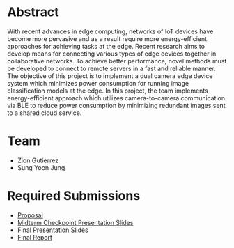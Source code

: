 # Abstract

With recent advances in edge computing, networks of IoT devices have become more pervasive and as a result require more energy-efficient approaches for achieving tasks at the edge. Recent research aims to develop means for connecting various types of edge devices together in collaborative networks. To achieve better performance, novel methods must be developed to connect to remote servers in a fast and reliable manner. The objective of this project is to implement a dual camera edge device system which minimizes power consumption for running image classification models at the edge. In this project, the team implements energy-efficient approach which utilizes camera-to-camera communication via BLE to reduce power consumption by minimizing redundant images sent to a shared cloud service.

# Team

* Zion Gutierrez
* Sung Yoon Jung

# Required Submissions

* [Proposal](proposal)
* [Midterm Checkpoint Presentation Slides](http://)
* [Final Presentation Slides](http://)
* [Final Report](report)
